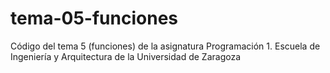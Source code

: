 # tema-05-funciones
 Código del tema 5 (funciones) de la asignatura Programación 1. Escuela de Ingeniería y Arquitectura de la Universidad de Zaragoza
